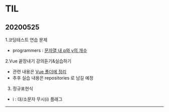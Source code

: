 # TIL
## 20200525
1.코딩테스트 연습 문제
- programmers : [문자열 내 p와 y의 개수](https://github.com/jina95/TIL/blob/master/Algorithm/LEVEL%201/%EB%AC%B8%EC%9E%90%EC%97%B4%20%EB%82%B4%20p%EC%99%80%20y%EC%9D%98%20%EA%B0%9C%EC%88%98.html)

2.Vue 끝장내기 강의듣기&실습하기 
- 관련 내용은 [Vue 폴더에 정리](https://github.com/jina95/TIL/blob/master/Vue/Vue%20%EB%81%9D%EC%9E%A5%EB%82%B4%EA%B8%B02.md)
- 추후 실습 내용은 repositories 로 남길 예정

3. 정규표현식
- i : 대/소문자 무시(i) 플래그

<hr/>









